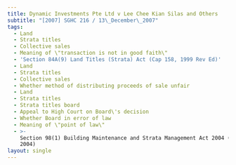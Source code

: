 ```yaml
---
title: Dynamic Investments Pte Ltd v Lee Chee Kian Silas and Others
subtitle: "[2007] SGHC 216 / 13\_December\_2007"
tags:
  - Land
  - Strata titles
  - Collective sales
  - Meaning of \"transaction is not in good faith\"
  - 'Section 84A(9) Land Titles (Strata) Act (Cap 158, 1999 Rev Ed)'
  - Land
  - Strata titles
  - Collective sales
  - Whether method of distributing proceeds of sale unfair
  - Land
  - Strata titles
  - Strata titles board
  - Appeal to High Court on Board\'s decision
  - Whether Board in error of law
  - Meaning of \"point of law\"
  - >-
    Section 98(1) Building Maintenance and Strata Management Act 2004 (Act 47 of
    2004)
layout: single
---
```


